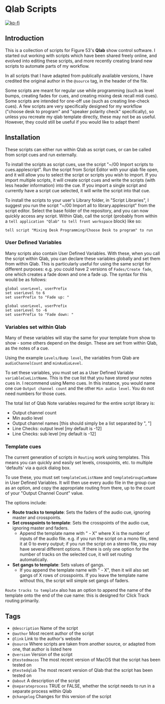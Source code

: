 # Qlab Scripts

[![ko-fi](https://ko-fi.com/img/githubbutton_sm.svg)](https://ko-fi.com/F1F120U9I)

## Introduction

This is a collection of scripts for Figure 53's **Qlab** show control software. I started out working with scripts which have been shared freely online, and evolved into editing these scripts, and more recently creating brand new scripts to automate parts of my workflow.

In all scripts that I have adapted from publically available versions, I have credited the original author in the `@source` tag, in the header of the file.

Some scripts are meant for regular use while programming (such as level bumps, creating fades for cues, and creating mixing desk recall midi cues). Some scripts are intended for one-off use (such as creating line-check cues). A few scripts are very specifically designed for my workflow ("choose desk to program" and "speaker polarity check" specifically), so unless you recreate my qlab template directly, these may not be as useful. However, they could still be useful if you would like to adapt them!

## Installation

These scripts can either run within Qlab as script cues, or can be called from script cues and run externally.

To install the scripts as script cues, use the script "~/00 Import scripts to cues.applescript". Run the script from Script Editor with your qlab file open, and it will allow you to select the script or scripts you wish to import. If you import multiple scripts, it will create script cues and write the scripts (with less header information) into the cue. If you import a single script and currently have a script cue selected, it will write the script into that cue.

To install the scripts to your user's Library folder, in "Script Libraries", I suggest you run the script "~/00 Import all to library.applescript" from the script editor. Select the base folder of the repository, and you can now quickly access any script. Within Qlab, call the script (probably from within a `tell application "Qlab" to tell front workspace` block) like so:

`tell script "Mixing Desk Programming/Choose Desk to program" to run`

### User Defined Variables

Many scripts also contain User Defined Variables. With these, when you call the script within Qlab, you can declare these variables globally and set them from within Qlab. This is particularly useful for using the same script for different purposes: e.g. you could have 2 versions of `Fades/Create fade`, one which creates a fade down and one a fade up. The syntax for this would be as follows:

```applescript
global userLevel, userPrefix
set userLevel to 6
set userPrefix to "Fade up: "
```

```applescript
global userLevel, userPrefix
set userLevel to -6
set userPrefix to "Fade down: "
```

### Variables set within Qlab

Many of these variables will stay the same for your template from show to show - some others depend on the design. These are set from within Qlab, as the notes of a cue.

Using the example `Levels/Bump level`, the variables from Qlab are `audioChannelCount` and `minAudioLevel`.

To set these variables, you must set as a User Defined Variable `variableCueListName`. This is the cue list that you have stored your notes cues in. I recommend using Memo cues. In this instance, you would name one cue `Output channel count` and the other `Min audio level`. You do not need numbers for those cues.

The total list of Qlab Note variables required for the entire script library is:
- Output channel count
- Min audio level
- Output channel names [this should simply be a list separated by ", "]
- Line Checks: output level [my default is -12]
- Line Checks: sub level [my default is -12]

### Template cues

The current generation of scripts in `Routing` work using templates. This means you can quickly and easily set levels, crosspoints, etc. to multiple 'defaults' via a quick dialog box.

To use these, you must set `templateCueListName` and `templateGroupCueName` in User Defined Variables. It will then use every audio file in the group cue as an option, and copy the appropriate routing from there, up to the count of your "Output Channel Count" value.

The options include: 
- __Route tracks to template__: Sets the faders of the audio cue, ignoring master and crosspoints.
- __Set crosspoints to template__: Sets the crosspoints of the audio cue, ignoring master and faders.
  - Append the template name with " - X" where X is the number of inputs of the audio file. e.g. if you run the script on a mono file, send it at 0 to every output; if you run the script on a stereo file, you may have several different options. If there is only one option for the number of tracks on the selected cue, it will set routing automatically.
- __Set gangs to template__: Sets values of gangs.
  - If you append the template name with " - X", then it will also set gangs of X rows of crosspoints. If you leave the template name without this, the script will simple set gangs of faders.

`Route tracks to template` also has an option to append the name of the template onto the end of the cue name: this is designed for Click Track routing primarily.

## Tags

- `@description` Name of the script
- `@author` Most recent author of the script
- `@link` Link to the author's website
- `@source` Where scripts are taken from another source, or adapted from one, that author is listed here
- `@version` Version of the script
- `@testedmacos` The most recent version of MacOS that the script has been tested on
- `@testedqlab` The most recent version of Qlab that the script has been tested on
- `@about` A description of the script
- `@separateprocess` TRUE or FALSE, whether the script needs to run in a separate process within Qlab
- `@changelog` Changes for this version of the script
